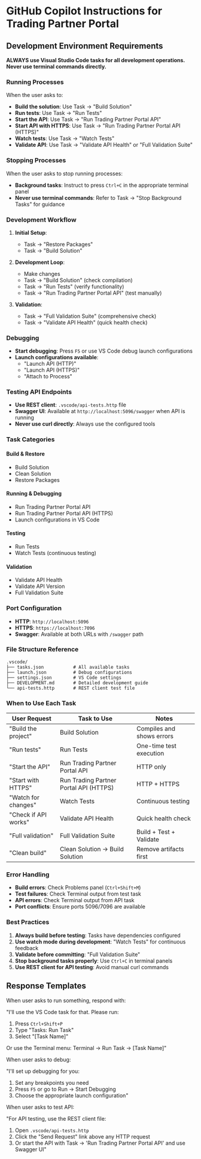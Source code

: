 # GitHub Copilot Instructions for Trading Partner Portal

## Development Environment Requirements

**ALWAYS use Visual Studio Code tasks for all development operations. Never use terminal commands directly.**

### Running Processes

When the user asks to:
- **Build the solution**: Use Task → "Build Solution"
- **Run tests**: Use Task → "Run Tests" 
- **Start the API**: Use Task → "Run Trading Partner Portal API"
- **Start API with HTTPS**: Use Task → "Run Trading Partner Portal API (HTTPS)"
- **Watch tests**: Use Task → "Watch Tests"
- **Validate API**: Use Task → "Validate API Health" or "Full Validation Suite"

### Stopping Processes

When the user asks to stop running processes:
- **Background tasks**: Instruct to press `Ctrl+C` in the appropriate terminal panel
- **Never use terminal commands**: Refer to Task → "Stop Background Tasks" for guidance

### Development Workflow

1. **Initial Setup**:
   - Task → "Restore Packages"
   - Task → "Build Solution"

2. **Development Loop**:
   - Make changes
   - Task → "Build Solution" (check compilation)
   - Task → "Run Tests" (verify functionality)
   - Task → "Run Trading Partner Portal API" (test manually)

3. **Validation**:
   - Task → "Full Validation Suite" (comprehensive check)
   - Task → "Validate API Health" (quick health check)

### Debugging

- **Start debugging**: Press `F5` or use VS Code debug launch configurations
- **Launch configurations available**:
  - "Launch API (HTTP)"
  - "Launch API (HTTPS)"
  - "Attach to Process"

### Testing API Endpoints

- **Use REST client**: `.vscode/api-tests.http` file
- **Swagger UI**: Available at `http://localhost:5096/swagger` when API is running
- **Never use curl directly**: Always use the configured tools

### Task Categories

#### Build & Restore
- Build Solution
- Clean Solution  
- Restore Packages

#### Running & Debugging
- Run Trading Partner Portal API
- Run Trading Partner Portal API (HTTPS)
- Launch configurations in VS Code

#### Testing
- Run Tests
- Watch Tests (continuous testing)

#### Validation
- Validate API Health
- Validate API Version
- Full Validation Suite

### Port Configuration

- **HTTP**: `http://localhost:5096`
- **HTTPS**: `https://localhost:7096` 
- **Swagger**: Available at both URLs with `/swagger` path

### File Structure Reference

```
.vscode/
├── tasks.json           # All available tasks
├── launch.json          # Debug configurations
├── settings.json        # VS Code settings
├── DEVELOPMENT.md       # Detailed development guide
└── api-tests.http       # REST client test file
```

### When to Use Each Task

| User Request | Task to Use | Notes |
|--------------|-------------|-------|
| "Build the project" | Build Solution | Compiles and shows errors |
| "Run tests" | Run Tests | One-time test execution |
| "Start the API" | Run Trading Partner Portal API | HTTP only |
| "Start with HTTPS" | Run Trading Partner Portal API (HTTPS) | HTTP + HTTPS |
| "Watch for changes" | Watch Tests | Continuous testing |
| "Check if API works" | Validate API Health | Quick health check |
| "Full validation" | Full Validation Suite | Build + Test + Validate |
| "Clean build" | Clean Solution → Build Solution | Remove artifacts first |

### Error Handling

- **Build errors**: Check Problems panel (`Ctrl+Shift+M`)
- **Test failures**: Check Terminal output from test task
- **API errors**: Check Terminal output from API task
- **Port conflicts**: Ensure ports 5096/7096 are available

### Best Practices

1. **Always build before testing**: Tasks have dependencies configured
2. **Use watch mode during development**: "Watch Tests" for continuous feedback
3. **Validate before committing**: "Full Validation Suite"
4. **Stop background tasks properly**: Use `Ctrl+C` in terminal panels
5. **Use REST client for API testing**: Avoid manual curl commands

## Response Templates

When user asks to run something, respond with:

"I'll use the VS Code task for that. Please run:
1. Press `Ctrl+Shift+P`
2. Type "Tasks: Run Task"
3. Select "[Task Name]"

Or use the Terminal menu: Terminal → Run Task → [Task Name]"

When user asks to debug:

"I'll set up debugging for you:
1. Set any breakpoints you need
2. Press `F5` or go to Run → Start Debugging
3. Choose the appropriate launch configuration"

When user asks to test API:

"For API testing, use the REST client file:
1. Open `.vscode/api-tests.http`
2. Click the "Send Request" link above any HTTP request
3. Or start the API with Task → 'Run Trading Partner Portal API' and use Swagger UI"